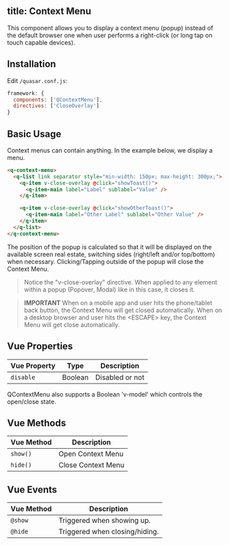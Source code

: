 title: Context Menu
---
This component allows you to display a context menu (popup) instead of the default browser one when user performs a right-click (or long tap on touch capable devices).
<input type="hidden" data-fullpage-demo="navigation/context-menu">

## Installation
Edit `/quasar.conf.js`:
```js
framework: {
  components: ['QContextMenu'],
  directives: ['CloseOverlay']
}
```

## Basic Usage
Context menus can contain anything. In the example below, we display a menu.

``` html
<q-context-menu>
  <q-list link separator style="min-width: 150px; max-height: 300px;">
    <q-item v-close-overlay @click="showToast()">
      <q-item-main label="Label" sublabel="Value" />
    </q-item>

    <q-item v-close-overlay @click="showOtherToast()">
      <q-item-main label="Other Label" sublabel="Other Value" />
    </q-item>
  </q-list>
</q-context-menu>
```

The position of the popup is calculated so that it will be displayed on the available screen real estate, switching sides (right/left and/or top/bottom) when necessary.
Clicking/Tapping outside of the popup will close the Context Menu.

> Notice the "v-close-overlay" directive. When applied to any element within a popup (Popover, Modal) like in this case, it closes it.

> **IMPORTANT**
> When on a mobile app and user hits the phone/tablet back button, the Context Menu will get closed automatically.
> When on a desktop browser and user hits the &lt;ESCAPE&gt; key, the Context Menu will get close automatically.

## Vue Properties
| Vue Property | Type | Description |
| --- | --- | --- |
| `disable` | Boolean | Disabled or not |

QContextMenu also supports a Boolean 'v-model' which controls the open/close state.

## Vue Methods
| Vue Method | Description |
| --- | --- |
| `show()` | Open Context Menu |
| `hide()` | Close Context Menu |

## Vue Events
| Vue Method | Description |
| --- | --- |
| `@show` | Triggered when showing up. |
| `@hide` | Triggered when closing/hiding. |
